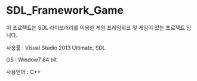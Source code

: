 # SDL_Framework_Game

이 프로젝트는 SDL 라이브러리를 이용한 게임 프레임워크 및 게임이 있는 프로젝트 입니다.

사용툴    : Visual Studio 2013 Ultimate, SDL

OS        : Window7 64 bit

사용언어  : C++
